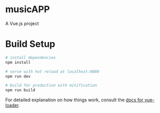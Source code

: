   #  musicAPP

  A Vue.js project

  # Build Setup

  ``` bash
  # install dependencies
  npm install

  # serve with hot reload at localhost:8080
  npm run dev

  # build for production with minification
  npm run build
  ```

  For detailed explanation on how things work, consult the [docs for vue-loader](http://vuejs.github.io/vue-loader).
 

